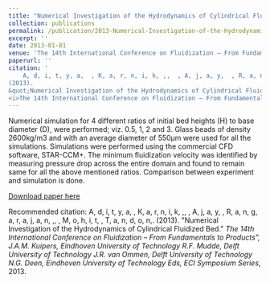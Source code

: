 ```yaml
---
title: "Numerical Investigation of the Hydrodynamics of Cylindrical Fluidized Bed"
collection: publications
permalink: /publication/2013-Numerical-Investigation-of-the-Hydrodynamics-of-Cylindrical-Fluidized-Bed
excerpt: ''
date: 2013-01-01
venue: 'The 14th International Conference on Fluidization – From Fundamentals to Products", J.A.M. Kuipers, Eindhoven University of Technology R.F. Mudde, Delft University of Technology J.R. van Ommen, Delft University of Technology N.G. Deen, Eindhoven University of Technology Eds, ECI Symposium Series'
paperurl: ''
citation: '
    A, d, i, t, y, a,  , K, a, r, n, i, k, ,,  , A, j, a, y,  , R, a, n, g, a, r, a, j, a, n, ,,  , M, o, h, i, t,  , T, a, n, d, o, n,.
(2013).
&quot;Numerical Investigation of the Hydrodynamics of Cylindrical Fluidized Bed.&quot;
<i>The 14th International Conference on Fluidization – From Fundamentals to Products", J.A.M. Kuipers, Eindhoven University of Technology R.F. Mudde, Delft University of Technology J.R. van Ommen, Delft University of Technology N.G. Deen, Eindhoven University of Technology Eds, ECI Symposium Series</i>, 2013.'
---
```

Numerical simulation for 4 different ratios of initial bed heights (H) to base diameter (D), were performed; viz. 0.5, 1, 2 and 3. Glass beads of density 2600kg/m3 and with an average diameter of 550µm were used for all the simulations. Simulations were performed using the commercial CFD software, STAR-CCM+. The minimum fluidization velocity was identified by measuring pressure drop across the entire domain and found to remain same for all the above mentioned ratios. Comparison between experiment and simulation is done.

[Download paper here](https://dc.engconfintl.org/fluidization_xiv/67)

Recommended citation: 
    A, d, i, t, y, a,  , K, a, r, n, i, k, ,,  , A, j, a, y,  , R, a, n, g, a, r, a, j, a, n, ,,  , M, o, h, i, t,  , T, a, n, d, o, n,.
(2013).
&quot;Numerical Investigation of the Hydrodynamics of Cylindrical Fluidized Bed.&quot;
<i>The 14th International Conference on Fluidization – From Fundamentals to Products", J.A.M. Kuipers, Eindhoven University of Technology R.F. Mudde, Delft University of Technology J.R. van Ommen, Delft University of Technology N.G. Deen, Eindhoven University of Technology Eds, ECI Symposium Series</i>, 2013.